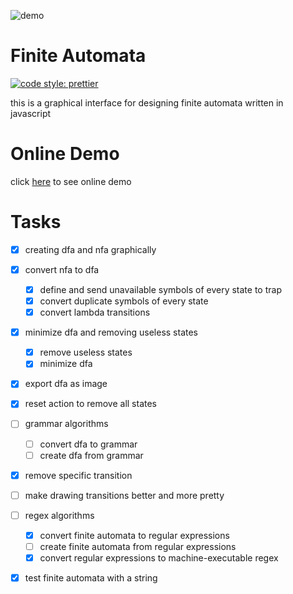 ![demo](demo.png 'demo')

# Finite Automata
[![code style: prettier](https://img.shields.io/badge/code_style-prettier-ff69b4.svg?style=flat-square)](https://github.com/prettier/prettier)

this is a graphical interface for designing finite automata written in javascript

# Online Demo

click [here](https://fa.akdev.ir) to see online demo

# Tasks

-   [x] creating dfa and nfa graphically
-   [x] convert nfa to dfa
    -   [x] define and send unavailable symbols of every state to trap
    -   [x] convert duplicate symbols of every state
    -   [x] convert lambda transitions
-   [x] minimize dfa and removing useless states
    -   [x] remove useless states
    -   [x] minimize dfa
-   [x] export dfa as image
-   [x] reset action to remove all states
-   [ ] grammar algorithms
    -   [ ] convert dfa to grammar
    -   [ ] create dfa from grammar
-   [x] remove specific transition
-   [ ] make drawing transitions better and more pretty
-   [ ] regex algorithms
    -   [x] convert finite automata to regular expressions
    -   [ ] create finite automata from regular expressions
    -   [x] convert regular expressions to machine-executable regex
-   [x] test finite automata with a string

